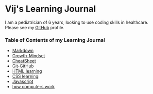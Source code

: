 # Vij's Learning Journal

I am a pediatrician of 6 years, looking to use coding skills in healthcare.
Please see my [GitHub](https://github.com/vijayetar) profile.

### **Table of Contents of my Learning Journal**
- [Markdown](markdown.md) 
- [Growth-Mindset](growth-mindset.md)
- [CheatSheet](cheatsheet.md)
- [Git-GitHub](git-github.md)
- [HTML learning](HTMLdoc.md)
- [CSS learning](CSSdoc.md)
- [Javascript](javascriptdoc.md)
- [how computers work](computers.md)







